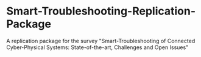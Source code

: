 # Smart-Troubleshooting-Replication-Package
A replication package for the survey "Smart-Troubleshooting of Connected Cyber-Physical Systems: State-of-the-art, Challenges and Open Issues"
